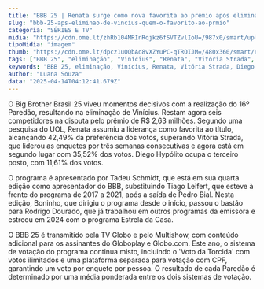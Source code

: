 ```yaml
---
title: "BBB 25 | Renata surge como nova favorita ao prêmio após eliminação de Vinícius"
slug: "bbb-25-aps-eliminao-de-vincius-quem-o-favorito-ao-prmio"
categoria: "SÉRIES E TV"
midia: "https://cdn.ome.lt/zhRb104MRInRqjkz6fSVTZvlIoU=/987x0/smart/uploads/conteudo/fotos/bbb25-renata-favorita.jpg"
tipoMidia: "imagem"
thumb: "https://cdn.ome.lt/dpcz1uOQbAd8vXZYuPC-qTROIJM=/480x360/smart/extras/conteudos/bbb25-renata-favorita-peq.jpg"
tags: ["BBB 25", "eliminação", "Vinícius", "Renata", "Vitória Strada", "Diego Hypólito", "favoritos", "prêmio", "Tadeu Schmidt", "votação", "especial-BBB 25"]
keywords: "BBB 25, eliminação, Vinícius, Renata, Vitória Strada, Diego Hypólito, favoritos, prêmio, Tadeu Schmidt, votação"
author: "Luana Souza"
data: "2025-04-14T04:12:41.679Z"
---
```


O Big Brother Brasil 25 viveu momentos decisivos com a realização do 16º Paredão, resultando na eliminação de Vinícius. Restam agora seis competidores na disputa pelo prêmio de R$ 2,63 milhões. Segundo uma pesquisa do UOL, Renata assumiu a liderança como favorita ao título, alcançando 42,49% da preferência dos votos, superando Vitória Strada, que liderou as enquetes por três semanas consecutivas e agora está em segundo lugar com 35,52% dos votos. Diego Hypólito ocupa o terceiro posto, com 11,61% dos votos.

O programa é apresentado por Tadeu Schmidt, que está em sua quarta edição como apresentador do BBB, substituindo Tiago Leifert, que esteve à frente do programa de 2017 a 2021, após a saída de Pedro Bial. Nesta edição, Boninho, que dirigiu o programa desde o início, passou o bastão para Rodrigo Dourado, que já trabalhou em outros programas da emissora e estreou em 2024 com o programa Estrela da Casa.

O BBB 25 é transmitido pela TV Globo e pelo Multishow, com conteúdo adicional para os assinantes do Globoplay e Globo.com. Este ano, o sistema de votação do programa continua misto, incluindo o 'Voto da Torcida' com votos ilimitados e uma plataforma separada para votação com CPF, garantindo um voto por enquete por pessoa. O resultado de cada Paredão é determinado por uma média ponderada entre os dois sistemas de votação.